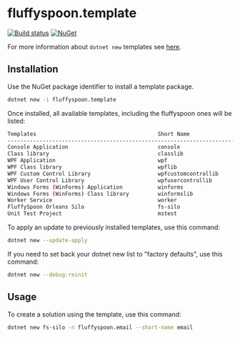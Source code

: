 # __fluffyspoon.template__

[![Build status](https://img.shields.io/azure-devops/build/christopherdemicoli/8c7d1a1e-f368-46cf-bad7-1f2ed587335d/16)](https://img.shields.io/azure-devops/build/christopherdemicoli/8c7d1a1e-f368-46cf-bad7-1f2ed587335d/16) 
[![NuGet](https://img.shields.io/nuget/v/demofluffyspoon.contracts.svg)](https://nuget.org/packages/demofluffyspoon.contracts)

For more information about `dotnet new` templates see [here](https://blogs.msdn.microsoft.com/dotnet/2017/04/02/how-to-create-your-own-templates-for-dotnet-new/).

## __Installation__

Use the NuGet package identifier to install a template package.
```sh
dotnet new -i fluffyspoon.template
```

Once installed, all available templates, including the fluffyspoon ones will be listed:
```sh
Templates                                      Short Name               Language          Tags
-----------------------------------------------------------------------------------------------------------
Console Application                            console                  [C#], F#, VB      Common/Console
Class library                                  classlib                 [C#], F#, VB      Common/Library
WPF Application                                wpf                      [C#], VB          Common/WPF
WPF Class library                              wpflib                   [C#], VB          Common/WPF
WPF Custom Control Library                     wpfcustomcontrollib      [C#], VB          Common/WPF
WPF User Control Library                       wpfusercontrollib        [C#], VB          Common/WPF
Windows Forms (WinForms) Application           winforms                 [C#], VB          Common/WinForms
Windows Forms (WinForms) Class library         winformslib              [C#], VB          Common/WinForms
Worker Service                                 worker                   [C#]              Common/Worker/Web
FluffySpoon Orleans Silo                       fs-silo                  [C#]              Solution/Project/Orleans/Silo
Unit Test Project                              mstest                   [C#], F#, VB      Test/MSTest
```

To apply an update to previously installed templates, use this command:
```sh
dotnet new --update-apply
```

If you need to set back your dotnet new list to "factory defaults", use this command:
```sh
dotnet new --debug:reinit
```

## __Usage__

To create a solution using the template, use this command:

```sh
dotnet new fs-silo -n fluffyspoon.email --short-name email
```